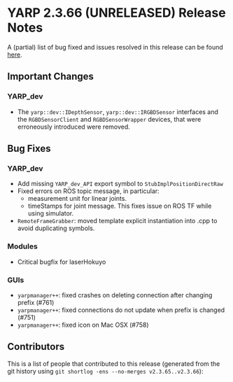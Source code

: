 YARP 2.3.66 (UNRELEASED) Release Notes
======================================


A (partial) list of bug fixed and issues resolved in this release can be found
[here](https://github.com/robotology/yarp/issues?q=label%3A%22Fixed+in%3A+YARP+2.3.66%22).


Important Changes
-----------------

### YARP_dev

* The `yarp::dev::IDepthSensor`, `yarp::dev::IRGBDSensor` interfaces and the
  `RGBDSensorClient` and `RGBDSensorWrapper` devices, that were erroneously
  introduced were removed.

Bug Fixes
---------

### YARP_dev

* Add missing `YARP_dev_API` export symbol to `StubImplPositionDirectRaw`
* Fixed errors on ROS topic message, in particular:
  * measurement unit for linear joints.
  * timeStamps for joint message. This fixes issue on ROS TF while using 
    simulator.
* `RemoteFrameGrabber`: moved template explicit instantiation into .cpp to avoid
  duplicating symbols.

### Modules

* Critical bugfix for laserHokuyo

### GUIs

* `yarpmanager++`: fixed crashes on deleting connection after changing prefix (#761)
* `yarpmanager++`: fixed connections do not update when prefix is changed (#751)
* `yarpmanager++`: fixed icon on Mac OSX (#758)


Contributors
------------

This is a list of people that contributed to this release (generated from the
git history using `git shortlog -ens --no-merges v2.3.65..v2.3.66`):

```
```

